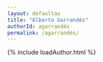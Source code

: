 ```yaml
---
layout: defaultau
title: "Alberto Garrandés"
authorId: agarrandés
permalink: /agarrandés/
---
```

{% include loadAuthor.html %}
<script>
    $(document).ready(function(){
        showAuthorBio('{{ page.authorId }}');
   });
</script>
